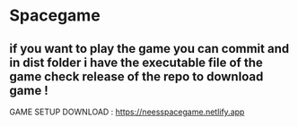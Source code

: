# Spacegame

## if you want to play the game you can commit and in dist folder i have the executable file of the game check release of the repo to download game !


GAME SETUP DOWNLOAD : https://neesspacegame.netlify.app
